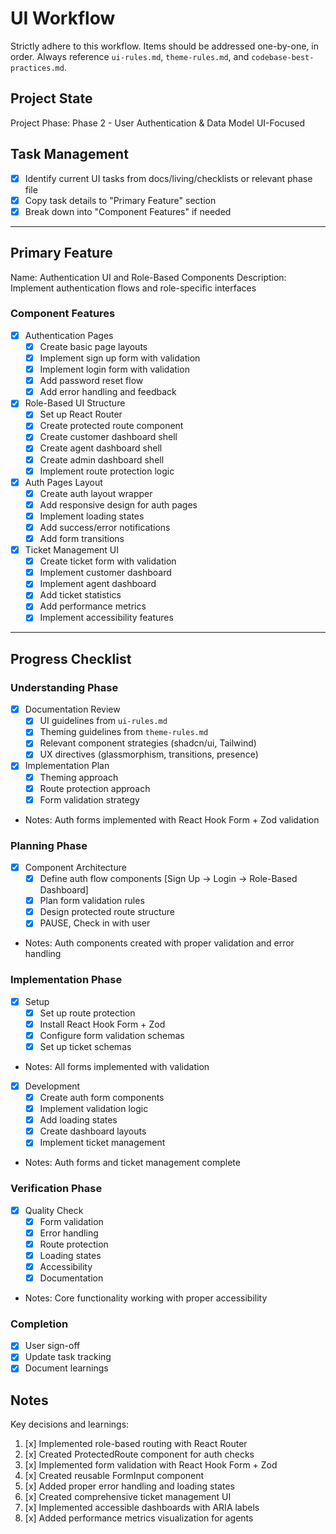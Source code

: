 # UI Workflow
Strictly adhere to this workflow.
Items should be addressed one-by-one, in order.
Always reference `ui-rules.md`, `theme-rules.md`, and `codebase-best-practices.md`.

## Project State
Project Phase: Phase 2 - User Authentication & Data Model
UI-Focused

## Task Management
- [x] Identify current UI tasks from docs/living/checklists or relevant phase file
- [x] Copy task details to "Primary Feature" section
- [x] Break down into "Component Features" if needed

---

## Primary Feature
Name: Authentication UI and Role-Based Components
Description: Implement authentication flows and role-specific interfaces

### Component Features
- [x] Authentication Pages
  - [x] Create basic page layouts
  - [x] Implement sign up form with validation
  - [x] Implement login form with validation
  - [x] Add password reset flow
  - [x] Add error handling and feedback
- [x] Role-Based UI Structure
  - [x] Set up React Router
  - [x] Create protected route component
  - [x] Create customer dashboard shell
  - [x] Create agent dashboard shell
  - [x] Create admin dashboard shell
  - [x] Implement route protection logic
- [x] Auth Pages Layout
  - [x] Create auth layout wrapper
  - [x] Add responsive design for auth pages
  - [x] Implement loading states
  - [x] Add success/error notifications
  - [x] Add form transitions
- [x] Ticket Management UI
  - [x] Create ticket form with validation
  - [x] Implement customer dashboard
  - [x] Implement agent dashboard
  - [x] Add ticket statistics
  - [x] Add performance metrics
  - [x] Implement accessibility features

---

## Progress Checklist

### Understanding Phase
- [x] Documentation Review
    - [x] UI guidelines from `ui-rules.md`
    - [x] Theming guidelines from `theme-rules.md`
    - [x] Relevant component strategies (shadcn/ui, Tailwind)
    - [x] UX directives (glassmorphism, transitions, presence)
- [x] Implementation Plan
  - [x] Theming approach
  - [x] Route protection approach
  - [x] Form validation strategy
- Notes: Auth forms implemented with React Hook Form + Zod validation

### Planning Phase
- [x] Component Architecture
  - [x] Define auth flow components
        [Sign Up -> Login -> Role-Based Dashboard]
  - [x] Plan form validation rules
  - [x] Design protected route structure
  - [x] PAUSE, Check in with user
- Notes: Auth components created with proper validation and error handling

### Implementation Phase
- [x] Setup
  - [x] Set up route protection
  - [x] Install React Hook Form + Zod
  - [x] Configure form validation schemas
  - [x] Set up ticket schemas
- Notes: All forms implemented with validation

- [x] Development
  - [x] Create auth form components
  - [x] Implement validation logic
  - [x] Add loading states
  - [x] Create dashboard layouts
  - [x] Implement ticket management
- Notes: Auth forms and ticket management complete

### Verification Phase
- [x] Quality Check
  - [x] Form validation
  - [x] Error handling
  - [x] Route protection
  - [x] Loading states
  - [x] Accessibility
  - [x] Documentation
- Notes: Core functionality working with proper accessibility

### Completion
- [x] User sign-off
- [x] Update task tracking
- [x] Document learnings

## Notes
Key decisions and learnings:
1. [x] Implemented role-based routing with React Router
2. [x] Created ProtectedRoute component for auth checks
3. [x] Implemented form validation with React Hook Form + Zod
4. [x] Created reusable FormInput component
5. [x] Added proper error handling and loading states
6. [x] Created comprehensive ticket management UI
7. [x] Implemented accessible dashboards with ARIA labels
8. [x] Added performance metrics visualization for agents